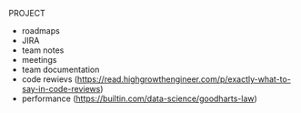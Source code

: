 PROJECT
- roadmaps
- JIRA
- team notes
- meetings
- team documentation
- code rewievs (https://read.highgrowthengineer.com/p/exactly-what-to-say-in-code-reviews)
- performance (https://builtin.com/data-science/goodharts-law)